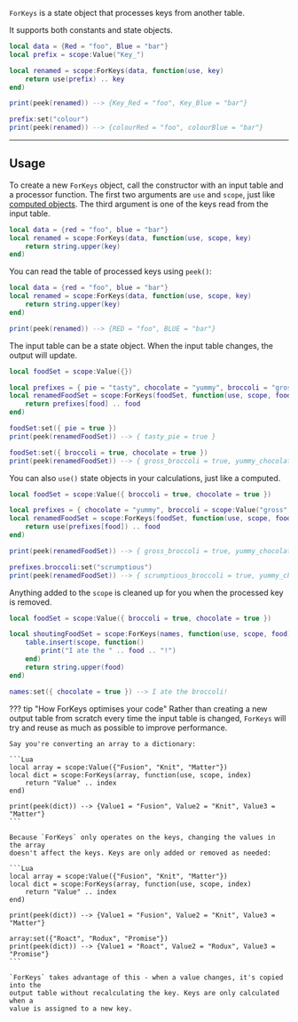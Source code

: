 `ForKeys` is a state object that processes keys from another table.

It supports both constants and state objects.

```Lua
local data = {Red = "foo", Blue = "bar"}
local prefix = scope:Value("Key_")

local renamed = scope:ForKeys(data, function(use, key)
	return use(prefix) .. key
end)

print(peek(renamed)) --> {Key_Red = "foo", Key_Blue = "bar"}

prefix:set("colour")
print(peek(renamed)) --> {colourRed = "foo", colourBlue = "bar"}
```

-----

## Usage

To create a new `ForKeys` object, call the constructor with an input table and
a processor function. The first two arguments are `use` and `scope`, just like
[computed objects](../fundamentals/computeds.md). The third argument is one of
the keys read from the input table.

```Lua
local data = {red = "foo", blue = "bar"}
local renamed = scope:ForKeys(data, function(use, scope, key)
	return string.upper(key)
end)
```

You can read the table of processed keys using `peek()`:

```Lua hl_lines="6"
local data = {red = "foo", blue = "bar"}
local renamed = scope:ForKeys(data, function(use, scope, key)
	return string.upper(key)
end)

print(peek(renamed)) --> {RED = "foo", BLUE = "bar"}
```

The input table can be a state object. When the input table changes, the output
will update.

```Lua
local foodSet = scope:Value({})

local prefixes = { pie = "tasty", chocolate = "yummy", broccoli = "gross" }
local renamedFoodSet = scope:ForKeys(foodSet, function(use, scope, food)
	return prefixes[food] .. food
end)

foodSet:set({ pie = true })
print(peek(renamedFoodSet)) --> { tasty_pie = true }

foodSet:set({ broccoli = true, chocolate = true })
print(peek(renamedFoodSet)) --> { gross_broccoli = true, yummy_chocolate = true }
```

You can also `use()` state objects in your calculations, just like a computed.

```Lua
local foodSet = scope:Value({ broccoli = true, chocolate = true })

local prefixes = { chocolate = "yummy", broccoli = scope:Value("gross") }
local renamedFoodSet = scope:ForKeys(foodSet, function(use, scope, food)
	return use(prefixes[food]) .. food
end)

print(peek(renamedFoodSet)) --> { gross_broccoli = true, yummy_chocolate = true }

prefixes.broccoli:set("scrumptious")
print(peek(renamedFoodSet)) --> { scrumptious_broccoli = true, yummy_chocolate = true }
```

Anything added to the `scope` is cleaned up for you when the processed key is
removed.

```Lua
local foodSet = scope:Value({ broccoli = true, chocolate = true })

local shoutingFoodSet = scope:ForKeys(names, function(use, scope, food)
	table.insert(scope, function()
		print("I ate the " .. food .. "!")
	end)
	return string.upper(food)
end)

names:set({ chocolate = true }) --> I ate the broccoli!
```

??? tip "How ForKeys optimises your code"
	Rather than creating a new output table from scratch every time the input table
	is changed, `ForKeys` will try and reuse as much as possible to improve
	performance.

	Say you're converting an array to a dictionary:

	```Lua
	local array = scope:Value({"Fusion", "Knit", "Matter"})
	local dict = scope:ForKeys(array, function(use, scope, index)
		return "Value" .. index
	end)

	print(peek(dict)) --> {Value1 = "Fusion", Value2 = "Knit", Value3 = "Matter"}
	```

	Because `ForKeys` only operates on the keys, changing the values in the array
	doesn't affect the keys. Keys are only added or removed as needed:

	```Lua
	local array = scope:Value({"Fusion", "Knit", "Matter"})
	local dict = scope:ForKeys(array, function(use, scope, index)
		return "Value" .. index
	end)

	print(peek(dict)) --> {Value1 = "Fusion", Value2 = "Knit", Value3 = "Matter"}

	array:set({"Roact", "Rodux", "Promise"})
	print(peek(dict)) --> {Value1 = "Roact", Value2 = "Rodux", Value3 = "Promise"}
	```

	`ForKeys` takes advantage of this - when a value changes, it's copied into the
	output table without recalculating the key. Keys are only calculated when a
	value is assigned to a new key.